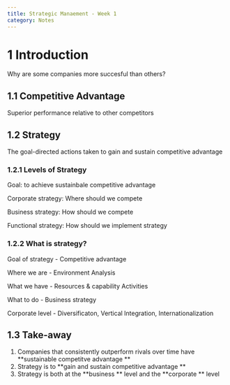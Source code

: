 ```yaml
---
title: Strategic Manaement - Week 1
category: Notes
---
```


# 1 Introduction

Why are some companies more succesful than others?

## 1.1 Competitive Advantage

Superior performance relative to other competitors

## 1.2 Strategy

The goal-directed actions taken to gain and sustain competitive advantage

### 1.2.1 Levels of Strategy

Goal: to achieve sustainbale competitive advantage

Corporate strategy: Where should we compete

Business strategy: How should we compete 

Functional strategy: How should we implement strategy

### 1.2.2 What is strategy?

Goal of strategy - Competitive advantage

Where we are - Environment Analysis 

What we have - Resources & capability Activities

What to do - Business strategy 

Corporate level - Diversificaton, Vertical Integration, Internationalization

## 1.3 Take-away

1. Companies that consistently outperform rivals over time have **sustainable competitve advantage **
2. Strategy is to **gain and sustain competitive advantage **
3. Strategy is both at the **business ** level and the **corporate ** level

